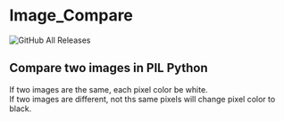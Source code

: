 # Image_Compare
![GitHub All Releases](https://img.shields.io/github/downloads/leeyaowen/Image_Compare/total?color=green)  
## Compare two images in PIL Python  
If two images are the same, each pixel color be white.  
If two images are different, not ths same pixels will change pixel color to black.
